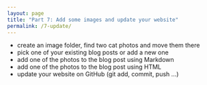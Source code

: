 ```yaml
---
layout: page
title: "Part 7: Add some images and update your website"
permalink: /7-update/
---
```


- create an image folder, find two cat photos and move them there
- pick one of your existing blog posts or add a new one
- add one of the photos to the blog post using Markdown
- add one of the photos to the blog post using HTML
- update your website on GitHub (git add, commit, push …)
